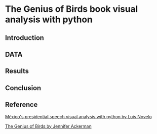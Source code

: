 
# The Genius of Birds book visual analysis with python

## Introduction

## DATA

## Results

## Conclusion

## Reference

[México's presidential speech visual analysis with python by Luis Novelo](https://github.com/PhinanceScientist/AMLO_Wordcloud)

[The Genius of Birds by  Jennifer Ackerman](https://www.jenniferackermanauthor.com/genius-ofbirds)